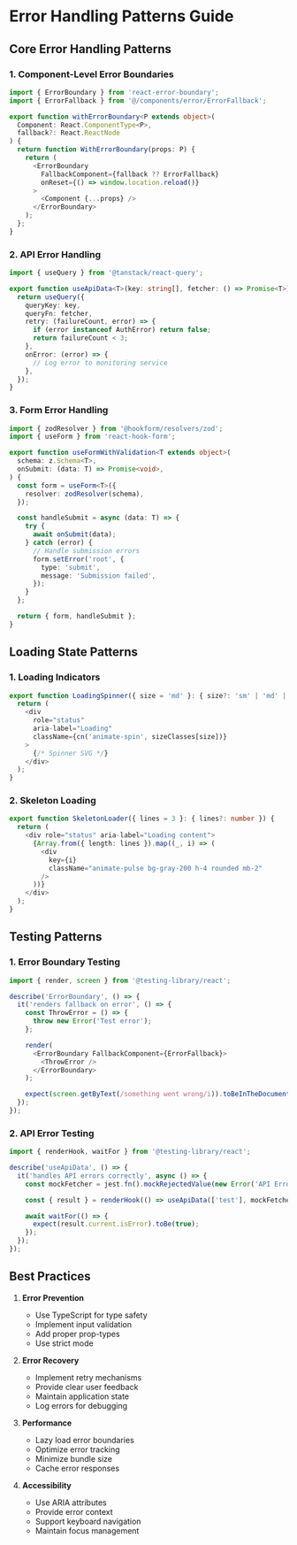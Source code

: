 # Error Handling Patterns Guide

## Core Error Handling Patterns

### 1. Component-Level Error Boundaries

```typescript
import { ErrorBoundary } from 'react-error-boundary';
import { ErrorFallback } from '@/components/error/ErrorFallback';

export function withErrorBoundary<P extends object>(
  Component: React.ComponentType<P>,
  fallback?: React.ReactNode
) {
  return function WithErrorBoundary(props: P) {
    return (
      <ErrorBoundary
        FallbackComponent={fallback ?? ErrorFallback}
        onReset={() => window.location.reload()}
      >
        <Component {...props} />
      </ErrorBoundary>
    );
  };
}
```

### 2. API Error Handling

```typescript
import { useQuery } from '@tanstack/react-query';

export function useApiData<T>(key: string[], fetcher: () => Promise<T>) {
  return useQuery({
    queryKey: key,
    queryFn: fetcher,
    retry: (failureCount, error) => {
      if (error instanceof AuthError) return false;
      return failureCount < 3;
    },
    onError: (error) => {
      // Log error to monitoring service
    },
  });
}
```

### 3. Form Error Handling

```typescript
import { zodResolver } from '@hookform/resolvers/zod';
import { useForm } from 'react-hook-form';

export function useFormWithValidation<T extends object>(
  schema: z.Schema<T>,
  onSubmit: (data: T) => Promise<void>,
) {
  const form = useForm<T>({
    resolver: zodResolver(schema),
  });

  const handleSubmit = async (data: T) => {
    try {
      await onSubmit(data);
    } catch (error) {
      // Handle submission errors
      form.setError('root', {
        type: 'submit',
        message: 'Submission failed',
      });
    }
  };

  return { form, handleSubmit };
}
```

## Loading State Patterns

### 1. Loading Indicators

```typescript
export function LoadingSpinner({ size = 'md' }: { size?: 'sm' | 'md' | 'lg' }) {
  return (
    <div
      role="status"
      aria-label="Loading"
      className={cn('animate-spin', sizeClasses[size])}
    >
      {/* Spinner SVG */}
    </div>
  );
}
```

### 2. Skeleton Loading

```typescript
export function SkeletonLoader({ lines = 3 }: { lines?: number }) {
  return (
    <div role="status" aria-label="Loading content">
      {Array.from({ length: lines }).map((_, i) => (
        <div
          key={i}
          className="animate-pulse bg-gray-200 h-4 rounded mb-2"
        />
      ))}
    </div>
  );
}
```

## Testing Patterns

### 1. Error Boundary Testing

```typescript
import { render, screen } from '@testing-library/react';

describe('ErrorBoundary', () => {
  it('renders fallback on error', () => {
    const ThrowError = () => {
      throw new Error('Test error');
    };

    render(
      <ErrorBoundary FallbackComponent={ErrorFallback}>
        <ThrowError />
      </ErrorBoundary>
    );

    expect(screen.getByText(/something went wrong/i)).toBeInTheDocument();
  });
});
```

### 2. API Error Testing

```typescript
import { renderHook, waitFor } from '@testing-library/react';

describe('useApiData', () => {
  it('handles API errors correctly', async () => {
    const mockFetcher = jest.fn().mockRejectedValue(new Error('API Error'));

    const { result } = renderHook(() => useApiData(['test'], mockFetcher));

    await waitFor(() => {
      expect(result.current.isError).toBe(true);
    });
  });
});
```

## Best Practices

1. **Error Prevention**

   - Use TypeScript for type safety
   - Implement input validation
   - Add proper prop-types
   - Use strict mode

2. **Error Recovery**

   - Implement retry mechanisms
   - Provide clear user feedback
   - Maintain application state
   - Log errors for debugging

3. **Performance**

   - Lazy load error boundaries
   - Optimize error tracking
   - Minimize bundle size
   - Cache error responses

4. **Accessibility**
   - Use ARIA attributes
   - Provide error context
   - Support keyboard navigation
   - Maintain focus management
